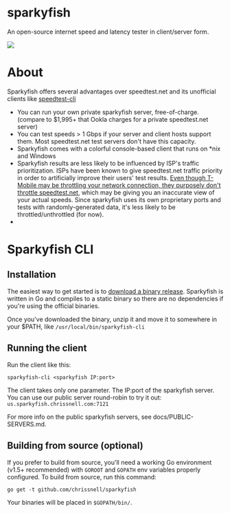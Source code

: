 # sparkyfish
An open-source internet speed and latency tester in client/server form. 

<img src="http://island.nu/github/sparkycon/screenshot-1.1.png">

# About

Sparkyfish offers several advantages over speedtest.net and its unofficial clients like [speedtest-cli](https://github.com/sivel/speedtest-cli)

* You can run your own private sparkyfish server, free-of-charge. (compare to $1,995+ that Ookla charges for a private speedtest.net server)
* You can test speeds > 1 Gbps if your server and client hosts support them.  Most speedtest.net test servers don't have this capacity.
* Sparkyfish comes with a colorful console-based client that runs on *nix and Windows
* Sparkyfish results are less likely to be influenced by ISP's traffic prioritization.  ISPs have been known to give speedtest.net traffic priority in order to artificially improve their users' test results.  [Even though T-Mobile may be throttling your network connection, they purposely don't throttle speedtest.net](https://www.techdirt.com/blog/netneutrality/articles/20141124/14064729242/fcc-gives-t-mobile-talking-to-exempting-speedtests-caps-preventing-users-seeing-theyd-been-throttled.shtml), which may be giving you an inaccurate view of your actual speeds.  Since sparkyfish uses its own proprietary ports and tests with randomly-generated data, it's less likely to be throttled/unthrottled (for now).
* 

# Sparkyfish CLI
## Installation
The easiest way to get started is to [download a binary release](https://github.com/chrissnell/sparkyfish/releases/).  Sparkyfish is written in Go and compiles to a static binary so there are no dependencies if you're using the official binaries.  

Once you've downloaded the binary, unzip it and move it to somewhere in your $PATH, like ```/usr/local/bin/sparkyfish-cli```

## Running the client
Run the client like this:

```sparkyfish-cli <sparkyfish IP:port>```

The client takes only one parameter.  The IP:port of the sparkyfish server.  You can use our public server round-robin to try it out:  ```us.sparkyfish.chrissnell.com:7121```

For more info on the public sparkyfish servers, see docs/PUBLIC-SERVERS.md.

## Building from source (optional)
If you prefer to build from source, you'll need a working Go environment (v1.5+ recommended) with ```GOROOT``` and ```GOPATH``` env variables properly configured.   To build from source, run this command:

```
go get -t github.com/chrissnell/sparkyfish
```

Your binaries will be placed in ```$GOPATH/bin/```.

